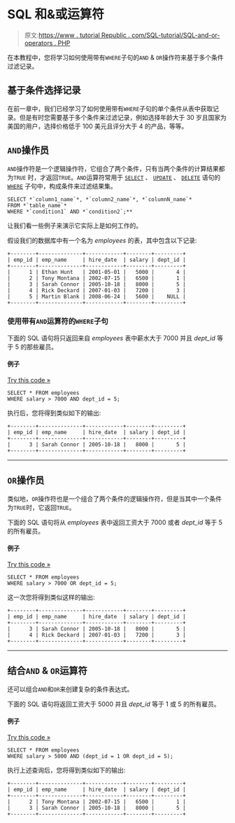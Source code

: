 # SQL 和&或运算符

> 原文:[https://www . tutorial Republic . com/SQL-tutorial/SQL-and-or-operators . PHP](https://www.tutorialrepublic.com/sql-tutorial/sql-and-or-operators.php)

在本教程中，您将学习如何使用带有`WHERE`子句的`AND` & `OR`操作符来基于多个条件过滤记录。

## 基于条件选择记录

在前一章中，我们已经学习了如何使用带有`WHERE`子句的单个条件从表中获取记录。但是有时您需要基于多个条件来过滤记录，例如选择年龄大于 30 岁且国家为美国的用户，选择价格低于 100 美元且评分大于 4 的产品，等等。

## `AND`操作员

`AND`操作符是一个逻辑操作符，它组合了两个条件，只有当两个条件的计算结果都为`TRUE` 时，才返回`TRUE`。`AND`运算符常用于 [`SELECT`](sql-select-statement.php) 、 [`UPDATE`](sql-update-statement.php) 、 [`DELETE`](sql-delete-statement.php) 语句的 [`WHERE`](sql-where-clause.php) 子句中，构成条件来过滤结果集。

```
SELECT *`column1_name`*, *`column2_name`*, *`columnN_name`*
FROM *`table_name`*
WHERE *`condition1` AND *`condition2`;**
```

让我们看一些例子来演示它实际上是如何工作的。

假设我们的数据库中有一个名为 *employees* 的表，其中包含以下记录:

```
+--------+--------------+------------+--------+---------+
| emp_id | emp_name     | hire_date  | salary | dept_id |
+--------+--------------+------------+--------+---------+
|      1 | Ethan Hunt   | 2001-05-01 |   5000 |       4 |
|      2 | Tony Montana | 2002-07-15 |   6500 |       1 |
|      3 | Sarah Connor | 2005-10-18 |   8000 |       5 |
|      4 | Rick Deckard | 2007-01-03 |   7200 |       3 |
|      5 | Martin Blank | 2008-06-24 |   5600 |    NULL |
+--------+--------------+------------+--------+---------+

```

### 使用带有`AND`运算符的`WHERE`子句

下面的 SQL 语句将只返回来自 *employees* 表中薪水大于 7000 并且 *dept_id* 等于 5 的那些雇员。

#### 例子

[Try this code »](../codelab.php?topic=sql&file=and-operator "Try this code using online Editor")

```
SELECT * FROM employees
WHERE salary > 7000 AND dept_id = 5;
```

执行后，您将得到类似如下的输出:

```
+--------+--------------+------------+--------+---------+
| emp_id | emp_name     | hire_date  | salary | dept_id |
+--------+--------------+------------+--------+---------+
|      3 | Sarah Connor | 2005-10-18 |   8000 |       5 |
+--------+--------------+------------+--------+---------+

```

* * *

## `OR`操作员

类似地，`OR`操作符也是一个组合了两个条件的逻辑操作符，但是当其中一个条件为`TRUE`时，它返回`TRUE`。

下面的 SQL 语句将从 *employees* 表中返回工资大于 7000 或者 *dept_id* 等于 5 的所有雇员。

#### 例子

[Try this code »](../codelab.php?topic=sql&file=or-operator "Try this code using online Editor")

```
SELECT * FROM employees
WHERE salary > 7000 OR dept_id = 5;
```

这一次您将得到类似这样的输出:

```
+--------+--------------+------------+--------+---------+
| emp_id | emp_name     | hire_date  | salary | dept_id |
+--------+--------------+------------+--------+---------+
|      3 | Sarah Connor | 2005-10-18 |   8000 |       5 |
|      4 | Rick Deckard | 2007-01-03 |   7200 |       3 |
+--------+--------------+------------+--------+---------+

```

* * *

## 结合`AND` & `OR`运算符

还可以组合`AND`和`OR`来创建复杂的条件表达式。

下面的 SQL 语句将返回工资大于 5000 并且 *dept_id* 等于 1 或 5 的所有雇员。

#### 例子

[Try this code »](../codelab.php?topic=sql&file=combine-and-or-operators "Try this code using online Editor")

```
SELECT * FROM employees
WHERE salary > 5000 AND (dept_id = 1 OR dept_id = 5);
```

执行上述查询后，您将得到类似如下的输出:

```
+--------+--------------+------------+--------+---------+
| emp_id | emp_name     | hire_date  | salary | dept_id |
+--------+--------------+------------+--------+---------+
|      2 | Tony Montana | 2002-07-15 |   6500 |       1 |
|      3 | Sarah Connor | 2005-10-18 |   8000 |       5 |
+--------+--------------+------------+--------+---------+

```